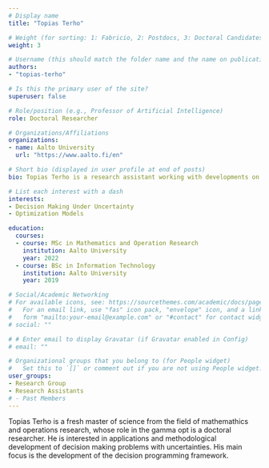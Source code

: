 ```yaml
---
# Display name
title: "Topias Terho"

# Weight (for sorting: 1: Fabricio, 2: Postdocs, 3: Doctoral Candidates, 4: Research Assistants)
weight: 3

# Username (this should match the folder name and the name on publications)
authors:
- "topias-terho"

# Is this the primary user of the site?
superuser: false

# Role/position (e.g., Professor of Artificial Intelligence)
role: Doctoral Researcher

# Organizations/Affiliations
organizations:
- name: Aalto University
  url: "https://www.aalto.fi/en"

# Short bio (displayed in user profile at end of posts)
bio: Topias Terho is a research assistant working with developments on decision programming framework

# List each interest with a dash
interests:
- Decision Making Under Uncertainty
- Optimization Models

education:
  courses:
  - course: MSc in Mathematics and Operation Research
    institution: Aalto University
    year: 2022
  - course: BSc in Information Technology
    institution: Aalto University
    year: 2019

# Social/Academic Networking
# For available icons, see: https://sourcethemes.com/academic/docs/page-builder/#icons
#   For an email link, use "fas" icon pack, "envelope" icon, and a link in the
#   form "mailto:your-email@example.com" or "#contact" for contact widget.
# social: ""

# # Enter email to display Gravatar (if Gravatar enabled in Config)
# email: ""

# Organizational groups that you belong to (for People widget)
#   Set this to `[]` or comment out if you are not using People widget.
user_groups:
- Research Group
- Research Assistants
# - Past Members
---
```


Topias Terho is a fresh master of science from the field of mathemathics and operations research, whose role in the gamma opt is a doctoral researcher. He is interested in applications and methodological development of decision making problems with uncertainties. His main focus is the development of the decision programming framework. 